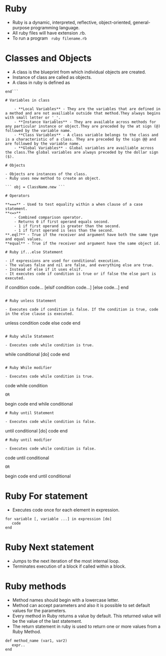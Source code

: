 # Ruby


- Ruby is a dynamic, interpreted, reflective, object-oriented, general-purpose programming language.
- All ruby files will have extension .rb.
- To run a program
	``` ruby filename.rb```

# Classes and Objects

- A class is the blueprint from which individual objects are created. 
- Instance of class are called as objects.
- A class in ruby is defined as
``` class ClassName
end```

# Variables in class

	- **Local Variables** - They are the variables that are defined in a method and are not availiable outside that method.They always begins with small letter or '_'.
	- **Instance Variables** - They are available across methods for any particular instance or object.They are preceded by the at sign (@) followed by the variable name.
	- **Class Variables** - A class variable belongs to the class and is a characteristic of a class. They are preceded by the sign @@ and are followed by the variable name.
	- **Global Variables** - Global variables are availiable across the class.The global variables are always preceded by the dollar sign ($).

# Objects

- Objects are instances of the class.
- Ruby uses new method to create an object.

``` obj = ClassName.new ```

# Operators

**===** - Used to test equality within a when clause of a case statement.
**<=>** 
	- Combined comparison operator.
	- Returns 0 if first operand equals second.
	- 1 if first operand is greater than the second.
	- 1 if first operand is less than the second.
**.eql?** - True if the receiver and argument have both the same type and equal values.
**equal** - True if the receiver and argument have the same object id.
 
# Ruby if...else Statement

- if expressions are used for conditional execution. 
- The values false and nil are false, and everything else are true.
- Instead of else if it uses elsif.
- It executes code if condition is true or if false the else part is executed.

```
if condition 
   code...
[elsif condition
   code...]
[else
   code...]
end

```

# Ruby unless Statement

- Executes code if condition is false. If the condition is true, code in the else clause is executed.

```
unless condition
   code
else
   code 
end

```

# Ruby while Statement

- Executes code while condition is true.

```
while conditional [do]
   code
end
```

# Ruby While modifier

- Executes code while condition is true.

``` 
code while condition

```
OR
```
begin 
  code 
end while conditional
```
# Ruby until Statement

- Executes code while condition is false.

```
until conditional [do]
   code
end
```
# Ruby until modifier

- Executes code while condition is false.

```
code until conditional
```
OR
```
begin
   code
end until conditional

# Ruby For statement

- Executes code once for each element in expression.
```
for variable [, variable ...] in expression [do]
   code
end
```

# Ruby Next statement

- Jumps to the next iteration of the most internal loop.
- Terminates execution of a block if called within a block.

# Ruby methods

- Method names should begin with a lowercase letter.
- Method can accept parameters and also it is possible to set default values for the parameters.
- Every method in Ruby returns a value by default. This returned value will be the value of the last statement.
- The return statement in ruby is used to return one or more values from a Ruby Method.

```
def method_name (var1, var2)
   expr..
end
```
